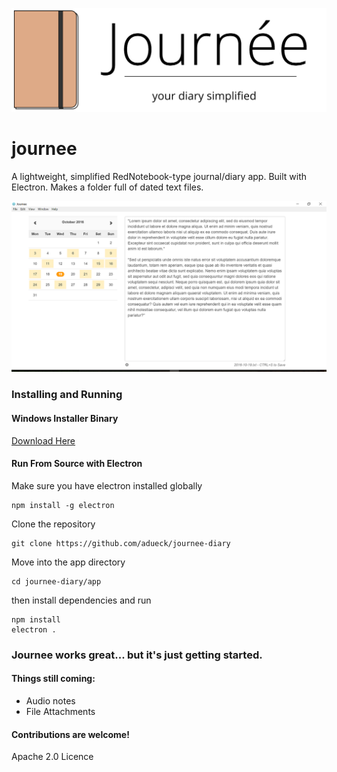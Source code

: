 ![Journee Logo](journeelogo.png)

# journee 

A lightweight, simplified RedNotebook-type journal/diary app. Built with Electron. Makes a folder full of dated text files.

![Screenshot](journee-screenshot.png)


### Installing and Running

#### Windows Installer Binary

[Download Here](https://s3.amazonaws.com/journee-app/Journee-1.1.1-setup.exe)

#### Run From Source with Electron

Make sure you have electron installed globally
```
npm install -g electron
```

Clone the repository
```
git clone https://github.com/adueck/journee-diary
```

Move into the app directory
```
cd journee-diary/app
```

then install dependencies and run

```
npm install
electron .
```

### Journee works great... but it's just getting started. 

#### Things still coming:

- Audio notes
- File Attachments

#### Contributions are welcome!

Apache 2.0 Licence
